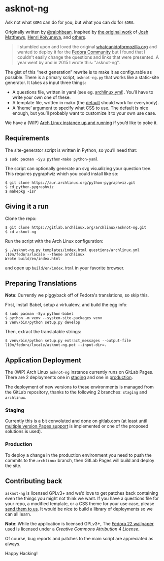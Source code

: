 # asknot-ng

Ask not what `$ORG` can do for you, but what you can do for `$ORG`.

Originally written by [@ralphbean].  Inspired by [the original work][wcidfm] of
[Josh Matthews][jdm], [Henri Koivuneva][wham], and [others][asknot-contribs].

> I stumbled upon and loved the original [whatcanidoformozilla.org][wcidfm] and
> wanted to deploy it for the [Fedora Community][fedora] but I found that I
> couldn't easily change the questions and links that were presented.  A year
> went by and in 2015 I wrote this:  "asknot-ng".

The gist of this “next generation” rewrite is to make it as configurable as
possible.  There is a primary script, ``asknot-ng.py``
that works like a static-site generator.  It takes as input three things:

- A questions file, written in yaml (see eg.
  [archlinux.yml](questions/archlinux.yml)).  You’ll have to write your own one of
  these.
- A template file, written in mako (the [default](templates/index.html) should work
  for everybody).
- A ‘theme’ argument to specify what CSS to use.  The default is nice enough,
  but you’ll probably want to customize it to your own use case.

We have a (WIP) [Arch Linux instance up and running][wcidfa] if you’d like to
poke it.

## Requirements

The site-generator script is written in Python, so you’ll need that:

    $ sudo pacman -Syu python-mako python-yaml

The script can optionally generate an svg visualizing your question tree.  This
requires pygraphviz which you could install like so:

    $ git clone https://aur.archlinux.org/python-pygraphviz.git
    $ cd python-pygraphviz
    $ makepkg -isr

## Giving it a run

Clone the repo:

    $ git clone https://gitlab.archlinux.org/archlinux/asknot-ng.git
    $ cd asknot-ng

Run the script with the Arch Linux configuration:

    $ ./asknot-ng.py templates/index.html questions/archlinux.yml l10n/fedora/locale --theme archlinux
    Wrote build/en/index.html

and open up `build/en/index.html` in your favorite browser.

## Preparing Translations

**Note**: Currently we piggyback off of Fedora's translations, so skip this.

First, install Babel, setup a virtualenv, and build the egg info:

    $ sudo pacman -Syu python-babel
    $ python -m venv --system-site-packages venv
    $ venv/bin/python setup.py develop

Then, extract the translatable strings:

    $ venv/bin/python setup.py extract_messages --output-file l10n/fedora/locale/asknot-ng.pot --input-dir=.

## Application Deployment

The (WIP) Arch Linux ``asknot-ng`` instance currently runs on GitLab Pages.
There are 2 deployments one in [staging] and one in [production].

The deployment of new versions to these environments is managed from the GitLab
repository, thanks to the following 2 branches: ``staging`` and ``archlinux``.

### Staging

Currently this is a bit convoluted and done on gitlab.com (at least until
[multiple version Pages
support](https://gitlab.com/gitlab-org/gitlab/-/issues/16208) is implemented or
one of the proposed solutions is used).

### Production

To deploy a change in the production environment you need to push the commits
to the ``archlinux`` branch, then GitLab Pages will build and deploy the site.

## Contributing back

``asknot-ng`` is licensed GPLv3+ and we’d love to get patches back containing
even the things you might not think we want.  If you have a questions file for
your repo, a modified template, or a CSS theme for your use case, please [send
them to us][patches].  It would be nice to build a library of deployments so we
can all learn.

**Note**: While the application is licensed GPLv3+, The [Fedora 22
wallpaper](static/themes/archlinux/img/background.jpg) used is licensed under a
*Creative Commons Attribution 4 License*.

Of course, bug reports and patches to the main script are appreciated as
always.

Happy Hacking!

[@ralphbean]: http://threebean.org
[fedora]: https://getfedora.org
[patches]: https://docs.gitlab.com/ee/user/project/merge_requests/creating_merge_requests.html
[wcidfm]: https://whatcanidoformozilla.org
[wcidfa]: https://whatcanidofor.archlinux.org
[jdm]: https://www.joshmatthews.net
[wham]: https://koivuneva.net/
[asknot-contribs]: https://github.com/jdm/asknot/contributors
[staging]: https://polyzen.gitlab.io/asknot-ng-staging
[production]: https://whatcanidofor.archlinux.org
